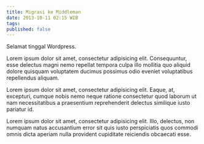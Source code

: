```yaml
---
title: Migrasi ke Middleman
date: 2013-10-11 02:15 WIB
tags:
published: false
---
```



Selamat tinggal Wordpress.

Lorem ipsum dolor sit amet, consectetur adipisicing elit. Consequuntur, esse delectus magni nemo repellat tempora culpa illo mollitia quo aliquid dolore quisquam voluptatem ducimus possimus odio eveniet voluptatibus repellendus aliquam.

Lorem ipsum dolor sit amet, consectetur adipisicing elit. Eaque, at, excepturi, cumque nobis nemo neque ratione consectetur quod laborum ut nam necessitatibus a praesentium reprehenderit delectus similique iusto pariatur id.

Lorem ipsum dolor sit amet, consectetur adipisicing elit. Illo, delectus, non numquam natus accusantium error sit quis iusto perspiciatis quos commodi omnis dicta aperiam nulla provident cupiditate reiciendis obcaecati esse.